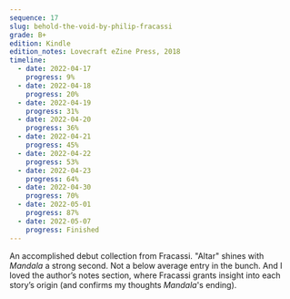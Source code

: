 ```yaml
---
sequence: 17
slug: behold-the-void-by-philip-fracassi
grade: B+
edition: Kindle
edition_notes: Lovecraft eZine Press, 2018
timeline:
  - date: 2022-04-17
    progress: 9%
  - date: 2022-04-18
    progress: 20%
  - date: 2022-04-19
    progress: 31%
  - date: 2022-04-20
    progress: 36%
  - date: 2022-04-21
    progress: 45%
  - date: 2022-04-22
    progress: 53%
  - date: 2022-04-23
    progress: 64%
  - date: 2022-04-30
    progress: 70%
  - date: 2022-05-01
    progress: 87%
  - date: 2022-05-07
    progress: Finished
---
```


An accomplished debut collection from Fracassi. "<span data-work-slug="altar-by-philip-fracassi">Altar</span>" shines with <span data-work-slug="mandala-by-philip-fracassi">_Mandala_</span> a strong second. Not a below average entry in the bunch. And I loved the author’s notes section, where Fracassi grants insight into each story’s origin (and confirms my thoughts _Mandala_'s ending).
